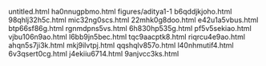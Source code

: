 untitled.html
ha0nnugpbmo.html
figures/aditya1-1
b6qddjkjoho.html
98qhlj32h5c.html
mic32ng0scs.html
22mhk0g8doo.html
e42u1a5vbus.html
btp66sf86g.html
rgnmdpns5vs.html
6h830hp535g.html
pf5v5sekiao.html
vjbu106n9ao.html
l6bb9jn5bec.html
tqc9aacptk8.html
riqrcu4e9ao.html
ahqn5s7ji3k.html
mkj9ilvtpj.html
qqshqlv857o.html
l40nhmutif4.html
6v3qsert0cg.html
j4ekiiu6714.html
9anjvcc3ks.html